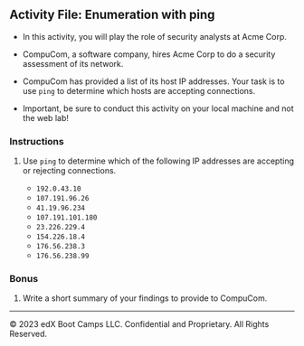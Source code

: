 ## Activity File: Enumeration with ping

- In this activity, you will play the role of security analysts at Acme Corp.

- CompuCom, a software company, hires Acme Corp to do a security assessment of its network.

- CompuCom has provided a list of its host IP addresses. Your task is to use `ping` to determine which hosts are accepting connections.

- Important, be sure to conduct this activity on your local machine and not the web lab!

### Instructions

1.  Use `ping` to determine which of the following IP addresses are accepting or rejecting connections.
   
    - `192.0.43.10`
    - `107.191.96.26`
    - `41.19.96.234`
    - `107.191.101.180`
    - `23.226.229.4`
    - `154.226.18.4`
    - `176.56.238.3`
    - `176.56.238.99`
     
   
### Bonus
     
1. Write a short summary of your findings to provide to CompuCom.
---
&copy; 2023 edX Boot Camps LLC. Confidential and Proprietary. All Rights Reserved.
